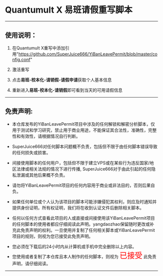 # Quantumult X 易班请假重写脚本

***

## 使用说明：

1. 在Quantumult X重写中添加引用"https://github.com/SuperJuice666/YiBanLeavePermit/blob/master/config.conf"

2. 激活重写

3. 点击**易班-校本化-请销假-请假申请**获取个人基本信息

4. 重新进入**易班-校本化-请销假**即可看到当天的可用请假信息

***

## 免责声明:

* 本仓库发布的YiBanLeavePermit项目中涉及的任何解锁和解密分析脚本，仅用于测试和学习研究，禁止用于商业用途，不能保证其合法性，准确性，完整性和有效性，请根据情况自行判断。

* SuperJuice666对任何脚本问题概不负责，包括但不限于由任何脚本错误导致的任何损失或损害。

* 间接使用脚本的任何用户，包括但不限于建立VPS或在某些行为违反国家/地区法律或相关法规的情况下进行传播, SuperJuice666对于由此引起的任何隐私泄漏或其他后果概不负责。

* 请勿将YiBanLeavePermit项目的任何内容用于商业或非法目的，否则后果自负。

* 如果任何单位或个人认为该项目的脚本可能涉嫌侵犯其权利，则应及时通知并提供身份证明，所有权证明，我们将在收到认证文件后删除相关脚本。

* 任何以任何方式查看此项目的人或直接或间接使用该YiBanLeavePermit项目的任何脚本的使用者都应仔细阅读此声明。yangdaozhao保留随时更改或补充此免责声明的权利。一旦使用并复制了任何相关脚本或YiBanLeavePermit项目的规则，则视为您已接受此免责声明。

- 您必须在下载后的24小时内从计算机或手机中完全删除以上内容。
- 您使用或者复制了本仓库且本人制作的任何脚本，则视为 <span style="font-size:25px;color:#FF0000">已接受</span> 此免责声明，请仔细阅读。


***